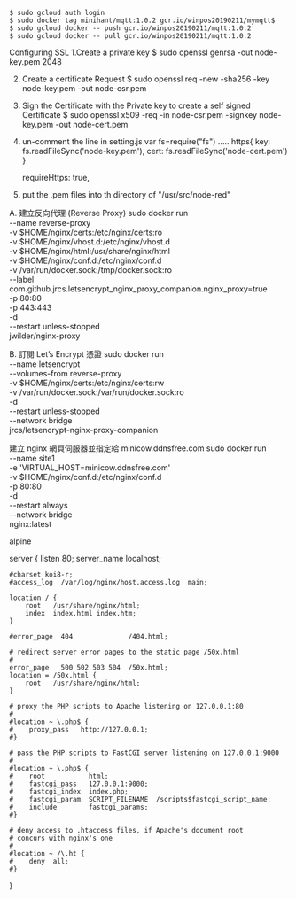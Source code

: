 
```
$ sudo gcloud auth login
$ sudo docker tag minihant/mqtt:1.0.2 gcr.io/winpos20190211/mymqtt$  
$ sudo gcloud docker -- push gcr.io/winpos20190211/mqtt:1.0.2
$ sudo gcloud docker -- pull gcr.io/winpos20190211/mqtt:1.0.2
```

Configuring SSL
1.Create a private key
  $ sudo openssl genrsa -out node-key.pem 2048
  
2. Create a certificate Request
  $ sudo openssl req -new -sha256 -key node-key.pem -out node-csr.pem
  
3. Sign the Certificate with the Private key to create a self signed Certificate
  $ sudo openssl x509 -req -in node-csr.pem -signkey node-key.pem -out node-cert.pem

4. un-comment the line in setting.js
    var fs=require("fs")
    .....
    https{
     key:  fs.readFileSync('node-key.pem'),
     cert: fs.readFileSync('node-cert.pem')
    }
    
    requireHttps: true,
    
 5. put the .pem files into th directory of "/usr/src/node-red"   

A. 建立反向代理 (Reverse Proxy)
  sudo docker run \
    --name reverse-proxy \
    -v $HOME/nginx/certs:/etc/nginx/certs:ro \
    -v $HOME/nginx/vhost.d:/etc/nginx/vhost.d \
    -v $HOME/nginx/html:/usr/share/nginx/html \
    -v $HOME/nginx/conf.d:/etc/nginx/conf.d \
    -v /var/run/docker.sock:/tmp/docker.sock:ro \
    --label com.github.jrcs.letsencrypt_nginx_proxy_companion.nginx_proxy=true \
    -p 80:80 \
    -p 443:443 \
    -d \
    --restart unless-stopped \
    jwilder/nginx-proxy

B. 訂閱 Let’s Encrypt 憑證
sudo docker run \
    --name letsencrypt \
    --volumes-from reverse-proxy \
    -v $HOME/nginx/certs:/etc/nginx/certs:rw \
    -v /var/run/docker.sock:/var/run/docker.sock:ro \
    -d \
    --restart unless-stopped \
    --network bridge \
    jrcs/letsencrypt-nginx-proxy-companion


建立 nginx 網頁伺服器並指定給 minicow.ddnsfree.com
sudo docker run \
    --name site1 \
    -e 'VIRTUAL_HOST=minicow.ddnsfree.com' \
    -v $HOME/nginx/conf.d:/etc/nginx/conf.d \
    -p 80:80 \
    -d \
    --restart always\
    --network bridge \
    nginx:latest


alpine

server {
    listen       80;
    server_name  localhost;

    #charset koi8-r;
    #access_log  /var/log/nginx/host.access.log  main;

    location / {
        root   /usr/share/nginx/html;
        index  index.html index.htm;
    }

    #error_page  404              /404.html;

    # redirect server error pages to the static page /50x.html
    #
    error_page   500 502 503 504  /50x.html;
    location = /50x.html {
        root   /usr/share/nginx/html;
    }

    # proxy the PHP scripts to Apache listening on 127.0.0.1:80
    #
    #location ~ \.php$ {
    #    proxy_pass   http://127.0.0.1;
    #}

    # pass the PHP scripts to FastCGI server listening on 127.0.0.1:9000
    #
    #location ~ \.php$ {
    #    root           html;
    #    fastcgi_pass   127.0.0.1:9000;
    #    fastcgi_index  index.php;
    #    fastcgi_param  SCRIPT_FILENAME  /scripts$fastcgi_script_name;
    #    include        fastcgi_params;
    #}

    # deny access to .htaccess files, if Apache's document root
    # concurs with nginx's one
    #
    #location ~ /\.ht {
    #    deny  all;
    #}
}
